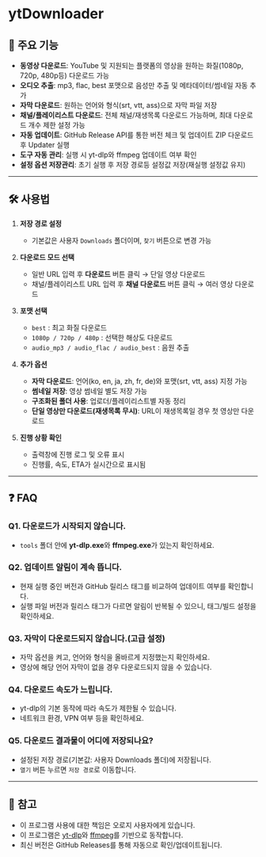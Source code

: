 # ytDownloader

## 📌 주요 기능
- **동영상 다운로드**: YouTube 및 지원되는 플랫폼의 영상을 원하는 화질(1080p, 720p, 480p등) 다운로드 가능
- **오디오 추출**: mp3, flac, best 포맷으로 음성만 추출 및 메타데이터/썸네일 자동 추가  
- **자막 다운로드**: 원하는 언어와 형식(srt, vtt, ass)으로 자막 파일 저장  
- **채널/플레이리스트 다운로드**: 전체 채널/재생목록 다운로드 가능하며, 최대 다운로드 개수 제한 설정 가능  
- **자동 업데이트**: GitHub Release API를 통한 버전 체크 및 업데이트 ZIP 다운로드 후 Updater 실행 
- **도구 자동 관리**: 실행 시 yt-dlp와 ffmpeg 업데이트 여부 확인
- **설정 옵션 저장관리**: 초기 실행 후 저장 경로등 설정값 저장(재실행 설정값 유지)

---

## 🛠 사용법
1. **저장 경로 설정**  
   - 기본값은 사용자 `Downloads` 폴더이며, `찾기` 버튼으로 변경 가능

2. **다운로드 모드 선택**  
   - 일반 URL 입력 후 **다운로드** 버튼 클릭 → 단일 영상 다운로드  
   - 채널/플레이리스트 URL 입력 후 **채널 다운로드** 버튼 클릭 → 여러 영상 다운로드  

3. **포맷 선택**  
   - `best` : 최고 화질 다운로드  
   - `1080p / 720p / 480p` : 선택한 해상도 다운로드  
   - `audio_mp3 / audio_flac / audio_best` : 음원 추출

4. **추가 옵션**  
   - **자막 다운로드**: 언어(ko, en, ja, zh, fr, de)와 포맷(srt, vtt, ass) 지정 가능
   - **썸네일 저장**: 영상 썸네일 별도 저장 가능  
   - **구조화된 폴더 사용**: 업로더/플레이리스트별 자동 정리
   - **단일 영상만 다운로드(재생목록 무시)**: URL이 재생목록일 경우 첫 영상만 다운로드  

5. **진행 상황 확인**  
   - 출력창에 진행 로그 및 오류 표시  
   - 진행률, 속도, ETA가 실시간으로 표시됨

---

## ❓ FAQ

### Q1. 다운로드가 시작되지 않습니다.  
- `tools` 폴더 안에 **yt-dlp.exe**와 **ffmpeg.exe**가 있는지 확인하세요.

### Q2. 업데이트 알림이 계속 뜹니다.  
- 현재 실행 중인 버전과 GitHub 릴리스 태그를 비교하여 업데이트 여부를 확인합니다.  
- 실행 파일 버전과 릴리스 태그가 다르면 알림이 반복될 수 있으니, 태그/빌드 설정을 확인하세요.

### Q3. 자막이 다운로드되지 않습니다.(고급 설정)
- 자막 옵션을 켜고, 언어와 형식을 올바르게 지정했는지 확인하세요.
- 영상에 해당 언어 자막이 없을 경우 다운로드되지 않을 수 있습니다.  

### Q4. 다운로드 속도가 느립니다.  
- yt-dlp의 기본 동작에 따라 속도가 제한될 수 있습니다.  
- 네트워크 환경, VPN 여부 등을 확인하세요.  

### Q5. 다운로드 결과물이 어디에 저장되나요?  
- 설정된 저장 경로(기본값: 사용자 Downloads 폴더)에 저장됩니다.
- `열기` 버튼 누르면  `저장 경로`로 이동합니다.

---

## 📄 참고
- 이 프로그램 사용에 대한 책임은 오로지 사용자에게 있습니다.
- 이 프로그램은 [yt-dlp](https://github.com/yt-dlp/yt-dlp)와 [ffmpeg](https://ffmpeg.org/)를 기반으로 동작합니다.  
- 최신 버전은 GitHub Releases를 통해 자동으로 확인/업데이트됩니다.  

